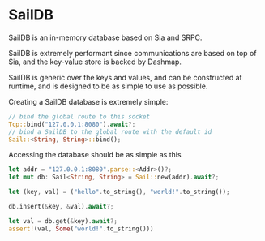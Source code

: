 # SailDB

SailDB is an in-memory database based on Sia and SRPC.

SailDB is extremely performant since communications are based on top of Sia, and
the key-value store is backed by Dashmap.

SailDB is generic over the keys and values, and can be constructed at runtime, and
is designed to be as simple to use as possible.

Creating a SailDB database is extremely simple:
```rust
// bind the global route to this socket
Tcp::bind("127.0.0.1:8080").await?;
// bind a SailDB to the global route with the default id
Sail::<String, String>::bind();
```

Accessing the database should be as simple as this
```rust
let addr = "127.0.0.1:8080".parse::<Addr>()?;
let mut db: Sail<String, String> = Sail::new(addr).await?;

let (key, val) = ("hello".to_string(), "world!".to_string());

db.insert(&key, &val).await?;

let val = db.get(&key).await?;
assert!(val, Some("world!".to_string()))
```
